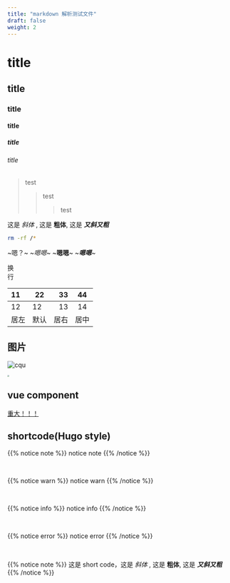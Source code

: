 ```yaml
---
title: "markdown 解析测试文件"
draft: false
weight: 2
---
```


# title
## title
### title
#### title
##### title
###### title

> test
> > test
> > > test

这是 *斜体* , 这是 **粗体**, 这是 ***又斜又粗***
```bash
rm -rf /*
```


~嗯？~
~*嗯嗯*~
~**嗯嗯**~
~***嗯嗯***~

换</br>行

|11|22|33|44|
|:--|---|--:|:--:|
|12|12|13|14|
|居左|默认|居右|居中|

## 图片

![cqu](https://www.cqu.edu.cn/uploadfile/2023/0119/20230119124238297.jpg)

<img src="https://www.cqu.edu.cn/uploadfile/2023/0119/20230119124238297.jpg" style="zoom:25%;" />

## vue component
<IndexPage/>

[重大！！！](https://www.cqu.edu.cn)

## shortcode(Hugo style)
{{% notice note %}}
notice note
{{% /notice %}}

<br>

{{% notice warn %}}
notice warn
{{% /notice %}}

<br>

{{% notice info %}}
notice info
{{% /notice %}}

<br>

{{% notice error %}}
notice error
{{% /notice %}}

<br>

{{% notice note %}}
这是 short code，这是 *斜体* , 这是 **粗体**, 这是 ***又斜又粗***
{{% /notice %}}
